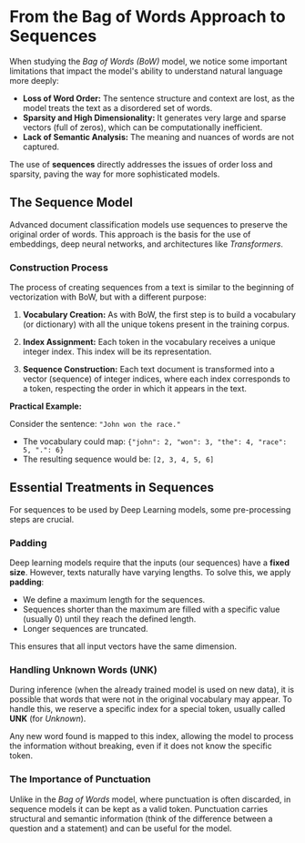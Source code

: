 # From the Bag of Words Approach to Sequences

When studying the *Bag of Words (BoW)* model, we notice some important limitations that impact the model's ability to understand natural language more deeply:

- **Loss of Word Order:** The sentence structure and context are lost, as the model treats the text as a disordered set of words.
- **Sparsity and High Dimensionality:** It generates very large and sparse vectors (full of zeros), which can be computationally inefficient.
- **Lack of Semantic Analysis:** The meaning and nuances of words are not captured.

The use of **sequences** directly addresses the issues of order loss and sparsity, paving the way for more sophisticated models.

## The Sequence Model

Advanced document classification models use sequences to preserve the original order of words. This approach is the basis for the use of embeddings, deep neural networks, and architectures like *Transformers*.

### Construction Process

The process of creating sequences from a text is similar to the beginning of vectorization with BoW, but with a different purpose:

1.  **Vocabulary Creation:** As with BoW, the first step is to build a vocabulary (or dictionary) with all the unique tokens present in the training corpus.

2.  **Index Assignment:** Each token in the vocabulary receives a unique integer index. This index will be its representation.

3.  **Sequence Construction:** Each text document is transformed into a vector (sequence) of integer indices, where each index corresponds to a token, respecting the order in which it appears in the text.

**Practical Example:**

Consider the sentence: `"John won the race."`

- The vocabulary could map: `{"john": 2, "won": 3, "the": 4, "race": 5, ".": 6}`
- The resulting sequence would be: `[2, 3, 4, 5, 6]`

## Essential Treatments in Sequences

For sequences to be used by Deep Learning models, some pre-processing steps are crucial.

### Padding

Deep learning models require that the inputs (our sequences) have a **fixed size**. However, texts naturally have varying lengths. To solve this, we apply **padding**:

- We define a maximum length for the sequences.
- Sequences shorter than the maximum are filled with a specific value (usually 0) until they reach the defined length.
- Longer sequences are truncated.

This ensures that all input vectors have the same dimension.

### Handling Unknown Words (UNK)

During inference (when the already trained model is used on new data), it is possible that words that were not in the original vocabulary may appear. To handle this, we reserve a specific index for a special token, usually called **UNK** (for *Unknown*).

Any new word found is mapped to this index, allowing the model to process the information without breaking, even if it does not know the specific token.

### The Importance of Punctuation

Unlike in the *Bag of Words* model, where punctuation is often discarded, in sequence models it can be kept as a valid token. Punctuation carries structural and semantic information (think of the difference between a question and a statement) and can be useful for the model.
